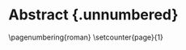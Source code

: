 # Abstract {.unnumbered}

<!-- This is the abstract -->

\pagenumbering{roman}
\setcounter{page}{1}
